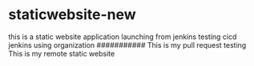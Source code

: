 # staticwebsite-new
this is a static website application launching from jenkins
testing cicd jenkins using organization
###########
This is my pull request testing
This is my remote static website


